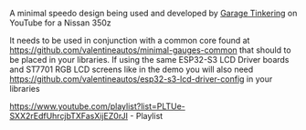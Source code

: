 A minimal speedo design being used and developed by [Garage Tinkering](https://www.youtube.com/@GarageTinkering) on YouTube for a Nissan 350z

It needs to be used in conjunction with a common core found at https://github.com/valentineautos/minimal-gauges-common that should to be placed in your libraries.
If using the same ESP32-S3 LCD Driver boards and ST7701 RGB LCD screens like in the demo you will also need https://github.com/valentineautos/esp32-s3-lcd-driver-config in your libraries

https://www.youtube.com/playlist?list=PLTUe-SXX2rEdfUhrcjbTXFasXijEZ0rJI - Playlist
